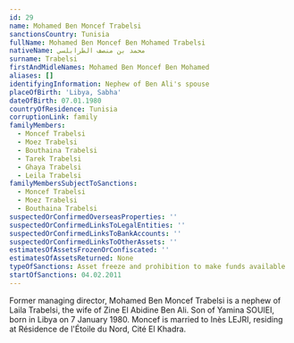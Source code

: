 ```yaml
---
id: 29
name: Mohamed Ben Moncef Trabelsi
sanctionsCountry: Tunisia
fullName: Mohamed Ben Moncef Ben Mohamed Trabelsi
nativeName: محمد بن منصف الطرابلسي
surname: Trabelsi
firstAndMidleNames: Mohamed Ben Moncef Ben Mohamed
aliases: []
identifyingInformation: Nephew of Ben Ali's spouse
placeOfBirth: 'Libya, Sabha'
dateOfBirth: 07.01.1980
countryOfResidence: Tunisia
corruptionLink: family
familyMembers:
  - Moncef Trabelsi
  - Moez Trabelsi
  - Bouthaina Trabelsi
  - Tarek Trabelsi
  - Ghaya Trabelsi
  - Leila Trabelsi
familyMembersSubjectToSanctions:
  - Moncef Trabelsi
  - Moez Trabelsi
  - Bouthaina Trabelsi
suspectedOrConfirmedOverseasProperties: ''
suspectedOrConfirmedLinksToLegalEntities: ''
suspectedOrConfirmedLinksToBankAccounts: ''
suspectedOrConfirmedLinksToOtherAssets: ''
estimatesOfAssetsFrozenOrConfiscated: ''
estimatesOfAssetsReturned: None
typeOfSanctions: Asset freeze and prohibition to make funds available
startOfSanctions: 04.02.2011
---
```

Former managing director, Mohamed Ben Moncef Trabelsi is a nephew of Laila 
Trabelsi, the wife of Zine El Abidine Ben Ali. Son of Yamina SOUIEI, born in 
Libya on 7 January 1980. Moncef is married to Inès LEJRI, residing at Résidence 
de l'Étoile du Nord, Cité El Khadra.
